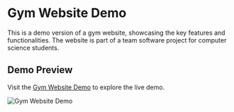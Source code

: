 # Gym Website Demo

This is a demo version of a gym website, showcasing the key features and functionalities. The website is part of a team software project for computer science students.

## Demo Preview

Visit the [Gym Website Demo](https://gymfit-demo.vercel.app/) to explore the live demo.

![Gym Website Demo](https://cadetcoder.github.io/gym-app-demo/img/landing.png)
